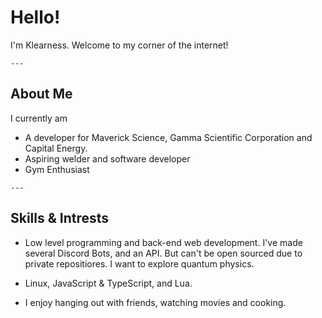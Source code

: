 # Hello!
I'm Klearness.
Welcome to my corner of the internet!

```
---
```

## About Me
I currently am
- A developer for Maverick Science, Gamma Scientific Corporation and Capital Energy.
- Aspiring welder and software developer
- Gym Enthusiast

```
---
```

## Skills & Intrests
- Low level programming and back-end web development. I've made several Discord Bots, and an API. But can't be open sourced due to private repositiores. I want to explore quantum physics.

- Linux, JavaScript & TypeScript, and Lua.

- I enjoy hanging out with friends, watching movies and cooking.

